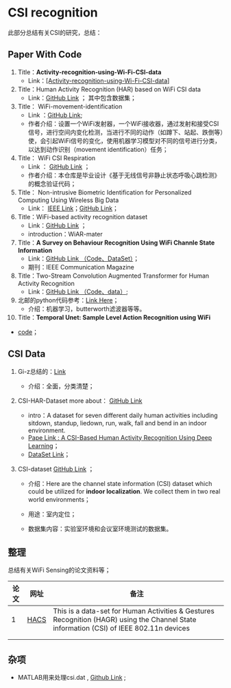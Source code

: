# CSI recognition

此部分总结有关CSI的研究，总结：

## Paper With Code

1. Title：**Activity-recognition-using-Wi-Fi-CSI-data**  
   * Link：[[Activity-recognition-using-Wi-Fi-CSI-data]](https://github.com/sansanketdg/Activity-recognition-using-Wi-Fi-CSI-data)
2. Title：Human Activity Recognition (HAR) based on WiFi CSI data
   * Link：[GitHub Link](https://github.com/Retsediv/WIFI_CSI_based_HAR) ； 其中包含数据集；
3. Title： WiFi-movement-identification
   * Link ：[GitHub Link](https://github.com/persistforever/WiFi-movement-identification);
   * 作者介绍：设置一个WiFi发射器，一个WiFi接收器，通过发射和接受CSI信号，进行空间内变化检测，当进行不同的动作（如蹲下、站起、跌倒等）使，会引起WiFi信号的变化，使用机器学习模型对不同的信号进行分类，以达到动作识别（movement identification）任务；
4. Title： WiFi CSI Respiration
   * Link ： [GitHub Link](https://github.com/JiamuLea/WiFi_CSI_Respiration) ；
   * 作者介绍：本仓库是毕业设计《基于无线信号非静止状态呼吸心跳检测》的概念验证代码；
5. Title： Non-intrusive Biometric Identification for Personalized Computing Using Wireless Big Data
   * Link： [IEEE Link](https://ieeexplore.ieee.org/document/8560141)；[GitHub Link](https://github.com/mobinets/wifiwalker)；
6. Title：WiFi-based activity recognition dataset
   * Link：[GitHub Link](https://github.com/linteresa/WiAR) ；
   * introduction：WiAR-mater
7. Title：**A Survey on Behaviour Recognition Using WiFi Channle State Information**
   * Link：[GitHub Link （Code、DataSet）](https://github.com/ermongroup/Wifi_Activity_Recognition)；
   * 期刊：IEEE Communication Magazine
8. Title：Two-Stream Convolution Augmented Transformer for Human Activity Recognition
   * Link：[GitHub Link （Code、data）](https://github.com/windofshadow/THAT);
9. 北邮的python代码参考：[Link Here](https://github.com/superyuxiao/CSI)；
   * 介绍：机器学习，butterworth滤波器等等。
10. Title：**Temporal Unet: Sample Level Action Recognition using WiFi**
   * [code](https://github.com/geekfeiw/WiSLAR)；





## CSI Data 

1.  Gi-z总结的：[Link](https://github.com/Gi-z/CSI-Data)
    * 介绍：全面，分类清楚；
    
2.  CSI-HAR-Dataset more about： [GitHub Link](https://github.com/parisafm/CSI-HAR-Dataset)
    * intro：A dataset for seven different daily human activities including sitdown, standup, liedown, run, walk, fall and bend in an indoor environment.
    * [Pape Link : A CSI-Based Human Activity Recognition Using Deep Learning](https://www.mdpi.com/1424-8220/21/21/7225/pdf)；
    * [DataSet Link](https://github.com/parisafm/CSI-HAR-Dataset)；
    
3. CSI-dataset  [GitHub Link](https://github.com/qiang5love1314/CSI-dataset) ；

    * 介绍：Here are the channel state information (CSI) dataset which could be utilized for **indoor localization**. We collect them in two real world environments；

    * 用途：室内定位；
    * 数据集内容：实验室环境和会议室环境测试的数据集。



## 整理

总结有关WiFi Sensing的论文资料等；

| 论文 | 网址                                                         | 备注                                                         |
| ---- | ------------------------------------------------------------ | ------------------------------------------------------------ |
| 1    | [HACS](https://github.com/tahmidzbr/Human-Activities-Gestures-Recognition-using-Channel-State-Information-CSI-of-IEEE-802.11n?ysclid=ldy39stvya550102249) | This is a data-set for Human Activities & Gestures Recognition (HAGR) using the Channel State information (CSI) of IEEE 802.11n devices |
|      |                                                              |                                                              |
|      |                                                              |                                                              |



## 杂项

* MATLAB用来处理csi.dat , [Github Link](https://github.com/guanzaijia/csi-matlab) ;
